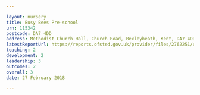 ```yaml
---

layout: nursery
title: Busy Bees Pre-school
urn: 115342
postcode: DA7 4DD
address: Methodist Church Hall, Church Road, Bexleyheath, Kent, DA7 4DD
latestReportUrl: https://reports.ofsted.gov.uk/provider/files/2762251/urn/115342.pdf
teaching: 2
development: 2
leadership: 3
outcomes: 2
overall: 3
date: 27 February 2018

---
```

